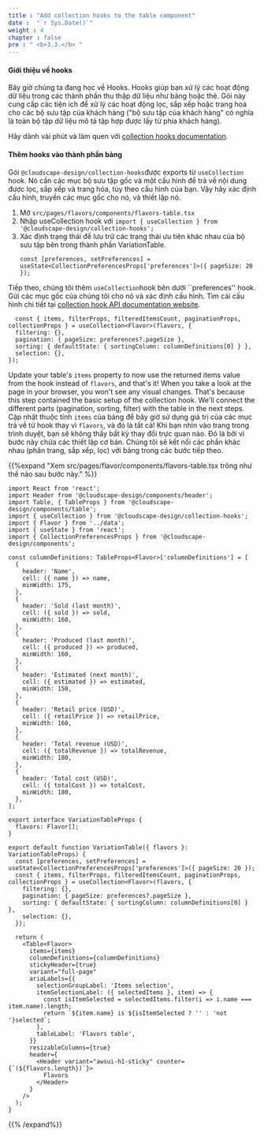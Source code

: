 ```yaml
---
title : "Add collection hooks to the table component"
date :  "`r Sys.Date()`" 
weight : 4
chapter : false
pre : " <b>3.3.</b> "
---
```

#### Giới thiệu về hooks
Bây giờ chúng ta đang học về Hooks. Hooks giúp bạn xử lý các hoạt động dữ liệu trong các thành phần thu thập dữ liệu như bảng hoặc thẻ. Gói này cung cấp các tiện ích để xử lý các hoạt động lọc, sắp xếp hoặc trang hoá cho các bộ sưu tập của khách hàng ("bộ sưu tập của khách hàng" có nghĩa là toàn bộ tập dữ liệu mô tả tập hợp được lấy từ phía khách hàng).

Hãy dành vài phút và làm quen với [collection hooks documentation](https://cloudscape.design/get-started/dev-guides/collection-hooks/).

#### Thêm hooks vào thành phần bảng

Gói ``@cloudscape-design/collection-hooks``được exports từ ``useCollection`` hook. Nó cần các mục bộ sưu tập gốc và một cấu hình để trả về nội dung được lọc, sắp xếp và trang hóa, tùy theo cấu hình của bạn. Vậy hãy xác định cấu hình, truyền các mục gốc cho nó, và thiết lập nó.

1. Mở ``src/pages/flavors/components/flavors-table.tsx``
2. Nhập useCollection hook với  ``import { useCollection } from '@cloudscape-design/collection-hooks';``
3. Xác định trạng thái để lưu trữ các trạng thái ưu tiên khác nhau của bộ sưu tập bên trong thành phần VariationTable.
    ```
    const [preferences, setPreferences] = useState<CollectionPreferencesProps['preferences']>({ pageSize: 20 });
    ```
Tiếp theo, chúng tôi thêm ``useCollection``hook bên dưới ``preferences'' hook. Gửi các mục gốc của chúng tôi cho nó và xác định cấu hình. Tìm cái cấu hình chi tiết tại [collection hook API documentation website](https://cloudscape.design/get-started/dev-guides/collection-hooks/#api).

```  
  const { items, filterProps, filteredItemsCount, paginationProps, collectionProps } = useCollection<Flavor>(flavors, {
  filtering: {},
  pagination: { pageSize: preferences?.pageSize },
  sorting: { defaultState: { sortingColumn: columnDefinitions[0] } },
  selection: {},
});
```
Update your table's ``items`` property to now use the returned items value from the hook instead of ``flavors``, and that's it! When you take a look at the page in your browser, you won't see any visual changes. That's because this step contained the basic setup of the collection hook. We'll connect the different parts (pagination, sorting, filter) with the table in the next steps.
Cập nhật thuộc tính ``items`` của bảng để bây giờ sử dụng giá trị của các mục trả về từ hook thay vì ``flavors``, và đó là tất cả! Khi bạn nhìn vào trang trong trình duyệt, bạn sẽ không thấy bất kỳ thay đổi trực quan nào. Đó là bởi vì bước này chứa các thiết lập cơ bản. Chúng tôi sẽ kết nối các phần khác nhau (phân trang, sắp xếp, lọc) với bảng trong các bước tiếp theo.


{{%expand "Xem src/pages/flavor/components/flavors-table.tsx trông như thế nào sau bước này." %}}
```
import React from 'react';
import Header from '@cloudscape-design/components/header';
import Table, { TableProps } from '@cloudscape-design/components/table';
import { useCollection } from '@cloudscape-design/collection-hooks';
import { Flavor } from '../data';
import { useState } from 'react';
import { CollectionPreferencesProps } from '@cloudscape-design/components';

const columnDefinitions: TableProps<Flavor>['columnDefinitions'] = [
  {
    header: 'Name',
    cell: ({ name }) => name,
    minWidth: 175,
  },
  {
    header: 'Sold (last month)',
    cell: ({ sold }) => sold,
    minWidth: 160,
  },
  {
    header: 'Produced (last month)',
    cell: ({ produced }) => produced,
    minWidth: 160,
  },
  {
    header: 'Estimated (next month)',
    cell: ({ estimated }) => estimated,
    minWidth: 150,
  },
  {
    header: 'Retail price (USD)',
    cell: ({ retailPrice }) => retailPrice,
    minWidth: 160,
  },
  {
    header: 'Total revenue (USD)',
    cell: ({ totalRevenue }) => totalRevenue,
    minWidth: 180,
  },
  {
    header: 'Total cost (USD)',
    cell: ({ totalCost }) => totalCost,
    minWidth: 180,
  },
];

export interface VariationTableProps {
  flavors: Flavor[];
}

export default function VariationTable({ flavors }: VariationTableProps) {
  const [preferences, setPreferences] = useState<CollectionPreferencesProps['preferences']>({ pageSize: 20 });
  const { items, filterProps, filteredItemsCount, paginationProps, collectionProps } = useCollection<Flavor>(flavors, {
    filtering: {},
    pagination: { pageSize: preferences?.pageSize },
    sorting: { defaultState: { sortingColumn: columnDefinitions[0] } },
    selection: {},
  });

  return (
    <Table<Flavor>
      items={items}
      columnDefinitions={columnDefinitions}
      stickyHeader={true}
      variant="full-page"
      ariaLabels={{
        selectionGroupLabel: 'Items selection',
        itemSelectionLabel: ({ selectedItems }, item) => {
          const isItemSelected = selectedItems.filter(i => i.name === item.name).length;
          return `${item.name} is ${isItemSelected ? '' : 'not '}selected`;
        },
        tableLabel: 'Flavors table',
      }}
      resizableColumns={true}
      header={
        <Header variant="awsui-h1-sticky" counter={`(${flavors.length})`}>
          Flavors
        </Header>
      }
    />
  );
}
```
{{% /expand%}}
